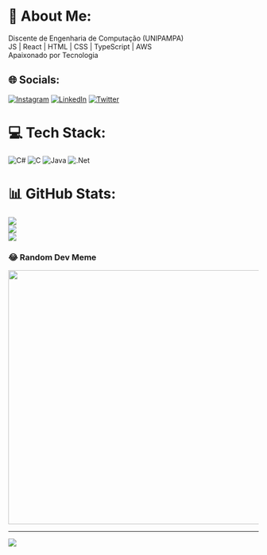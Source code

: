 # 💫 About Me:
Discente de Engenharia de Computação (UNIPAMPA)<br>JS | React | HTML | CSS | TypeScript | AWS<br>Apaixonado por Tecnologia


## 🌐 Socials:
[![Instagram](https://img.shields.io/badge/Instagram-%23E4405F.svg?logo=Instagram&logoColor=white)](https://instagram.com/https://www.instagram.com/matheus.f__/) [![LinkedIn](https://img.shields.io/badge/LinkedIn-%230077B5.svg?logo=linkedin&logoColor=white)]([https://linkedin.com/in/https://www.linkedin.com/in/matheus-fagundes-b72070215/](https://www.linkedin.com/in/matheus-fagundes-de-oliveira/)) [![Twitter](https://img.shields.io/badge/Twitter-%231DA1F2.svg?logo=Twitter&logoColor=white)](https://twitter.com/https://twitter.com/Matheusfag_) 

# 💻 Tech Stack:
![C#](https://img.shields.io/badge/c%23-%23239120.svg?style=for-the-badge&logo=c-sharp&logoColor=white) ![C](https://img.shields.io/badge/c-%2300599C.svg?style=for-the-badge&logo=c&logoColor=white) ![Java](https://img.shields.io/badge/java-%23ED8B00.svg?style=for-the-badge&logo=java&logoColor=white) ![.Net](https://img.shields.io/badge/.NET-5C2D91?style=for-the-badge&logo=.net&logoColor=white)
# 📊 GitHub Stats:
![](https://github-readme-stats.vercel.app/api?username=matheus27n&theme=dracula&hide_border=false&include_all_commits=true&count_private=false)<br/>
![](https://github-readme-streak-stats.herokuapp.com/?user=matheus27n&theme=dracula&hide_border=false)<br/>
![](https://github-readme-stats.vercel.app/api/top-langs/?username=matheus27n&theme=dracula&hide_border=false&include_all_commits=true&count_private=false&layout=compact)

### 😂 Random Dev Meme
<img src="https://random-memer.herokuapp.com/" width="512px"/>

---
[![](https://visitcount.itsvg.in/api?id=matheus27n&icon=0&color=0)](https://visitcount.itsvg.in)

<!-- Proudly created with GPRM ( https://gprm.itsvg.in ) -->

